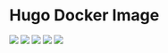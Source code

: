 # Hugo Docker Image

[![](https://img.shields.io/github/license/cn-writing/hugo)](https://github.com/cn-writing/hugo)
[![](https://img.shields.io/github/issues/cn-writing/hugo)](https://github.com/cn-writing/hugo)
[![](https://img.shields.io/github/issues-closed/cn-writing/hugo)](https://github.com/cn-writing/hugo)
[![](https://img.shields.io/github/languages/code-size/cn-writing/hugo)](https://github.com/cn-writing/hugo)
[![](https://img.shields.io/github/repo-size/cn-writing/hugo)](https://github.com/cn-writing/hugo)
